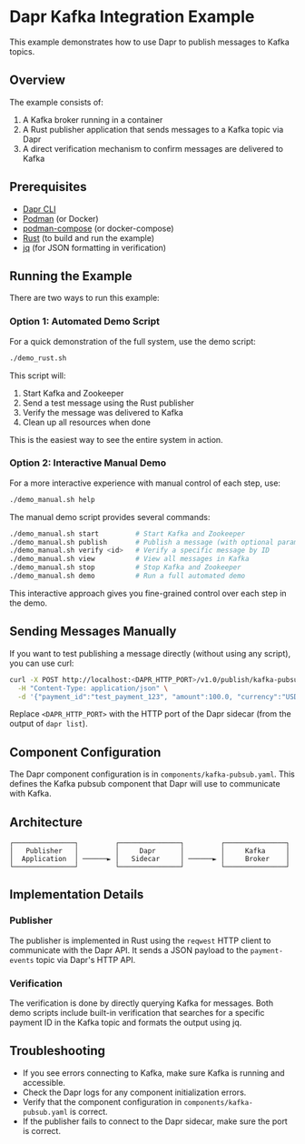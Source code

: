 # Dapr Kafka Integration Example

This example demonstrates how to use Dapr to publish messages to Kafka topics.

## Overview

The example consists of:

1. A Kafka broker running in a container
2. A Rust publisher application that sends messages to a Kafka topic via Dapr
3. A direct verification mechanism to confirm messages are delivered to Kafka

## Prerequisites

- [Dapr CLI](https://docs.dapr.io/getting-started/install-dapr-cli/)
- [Podman](https://podman.io/getting-started/installation) (or Docker)
- [podman-compose](https://github.com/containers/podman-compose) (or docker-compose)
- [Rust](https://www.rust-lang.org/tools/install) (to build and run the example)
- [jq](https://stedolan.github.io/jq/download/) (for JSON formatting in verification)

## Running the Example

There are two ways to run this example:

### Option 1: Automated Demo Script

For a quick demonstration of the full system, use the demo script:

```bash
./demo_rust.sh
```

This script will:
1. Start Kafka and Zookeeper
2. Send a test message using the Rust publisher
3. Verify the message was delivered to Kafka
4. Clean up all resources when done

This is the easiest way to see the entire system in action.

### Option 2: Interactive Manual Demo

For a more interactive experience with manual control of each step, use:

```bash
./demo_manual.sh help
```

The manual demo script provides several commands:

```bash
./demo_manual.sh start         # Start Kafka and Zookeeper
./demo_manual.sh publish       # Publish a message (with optional parameters)
./demo_manual.sh verify <id>   # Verify a specific message by ID
./demo_manual.sh view          # View all messages in Kafka
./demo_manual.sh stop          # Stop Kafka and Zookeeper
./demo_manual.sh demo          # Run a full automated demo
```

This interactive approach gives you fine-grained control over each step in the demo.

## Sending Messages Manually

If you want to test publishing a message directly (without using any script), you can use curl:

```bash
curl -X POST http://localhost:<DAPR_HTTP_PORT>/v1.0/publish/kafka-pubsub/payment-events \
  -H "Content-Type: application/json" \
  -d '{"payment_id":"test_payment_123", "amount":100.0, "currency":"USD", "status":"completed"}'
```

Replace `<DAPR_HTTP_PORT>` with the HTTP port of the Dapr sidecar (from the output of `dapr list`).

## Component Configuration

The Dapr component configuration is in `components/kafka-pubsub.yaml`. This defines the Kafka pubsub component that Dapr will use to communicate with Kafka.

## Architecture

```
┌───────────────┐         ┌───────────────┐         ┌───────────────┐
│   Publisher   │         │     Dapr      │         │     Kafka     │
│  Application  │ ──────► │   Sidecar     │ ──────► │     Broker    │
└───────────────┘         └───────────────┘         └───────────────┘
```

## Implementation Details

### Publisher

The publisher is implemented in Rust using the `reqwest` HTTP client to communicate with the Dapr API. It sends a JSON payload to the `payment-events` topic via Dapr's HTTP API.

### Verification

The verification is done by directly querying Kafka for messages. Both demo scripts include built-in verification that searches for a specific payment ID in the Kafka topic and formats the output using jq.

## Troubleshooting

- If you see errors connecting to Kafka, make sure Kafka is running and accessible.
- Check the Dapr logs for any component initialization errors.
- Verify that the component configuration in `components/kafka-pubsub.yaml` is correct.
- If the publisher fails to connect to the Dapr sidecar, make sure the port is correct.
